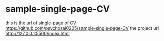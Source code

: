 # sample-single-page-CV
this is the url of single-page of CV
https://github.com/psychosai0205/sample-single-page-CV
the project url 
http://127.0.0.1:5500/index.html
